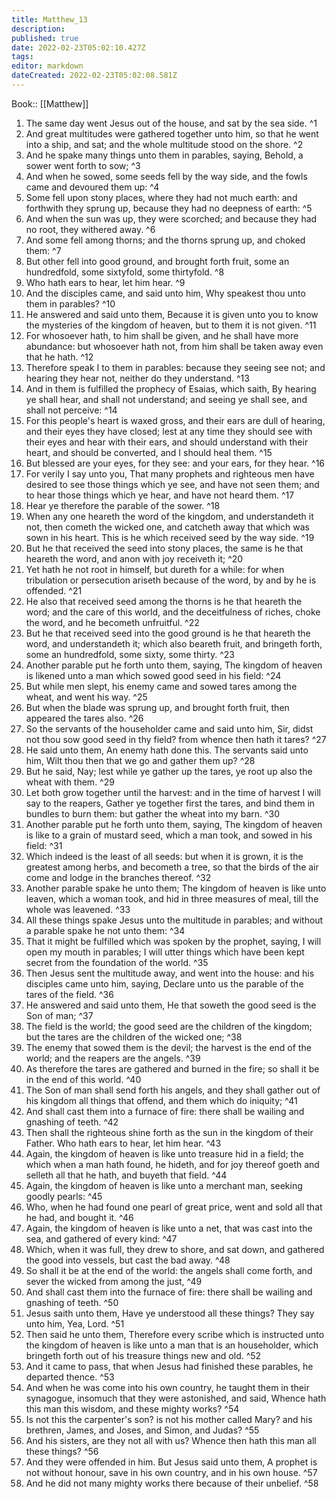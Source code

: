 ```yaml
---
title: Matthew_13
description: 
published: true
date: 2022-02-23T05:02:10.427Z
tags: 
editor: markdown
dateCreated: 2022-02-23T05:02:08.581Z
---
```


 Book:: [[Matthew]]
 1. The same day went Jesus out of the house, and sat by the sea side. ^1
 2. And great multitudes were gathered together unto him, so that he went into a ship, and sat; and the whole multitude stood on the shore. ^2
 3. And he spake many things unto them in parables, saying, Behold, a sower went forth to sow; ^3
 4. And when he sowed, some seeds fell by the way side, and the fowls came and devoured them up: ^4
 5. Some fell upon stony places, where they had not much earth: and forthwith they sprung up, because they had no deepness of earth: ^5
 6. And when the sun was up, they were scorched; and because they had no root, they withered away. ^6
 7. And some fell among thorns; and the thorns sprung up, and choked them: ^7
 8. But other fell into good ground, and brought forth fruit, some an hundredfold, some sixtyfold, some thirtyfold. ^8
 9. Who hath ears to hear, let him hear. ^9
 10. And the disciples came, and said unto him, Why speakest thou unto them in parables? ^10
 11. He answered and said unto them, Because it is given unto you to know the mysteries of the kingdom of heaven, but to them it is not given. ^11
 12. For whosoever hath, to him shall be given, and he shall have more abundance: but whosoever hath not, from him shall be taken away even that he hath. ^12
 13. Therefore speak I to them in parables: because they seeing see not; and hearing they hear not, neither do they understand. ^13
 14. And in them is fulfilled the prophecy of Esaias, which saith, By hearing ye shall hear, and shall not understand; and seeing ye shall see, and shall not perceive: ^14
 15. For this people's heart is waxed gross, and their ears are dull of hearing, and their eyes they have closed; lest at any time they should see with their eyes and hear with their ears, and should understand with their heart, and should be converted, and I should heal them. ^15
 16. But blessed are your eyes, for they see: and your ears, for they hear. ^16
 17. For verily I say unto you, That many prophets and righteous men have desired to see those things which ye see, and have not seen them; and to hear those things which ye hear, and have not heard them. ^17
 18. Hear ye therefore the parable of the sower. ^18
 19. When any one heareth the word of the kingdom, and understandeth it not, then cometh the wicked one, and catcheth away that which was sown in his heart. This is he which received seed by the way side. ^19
 20. But he that received the seed into stony places, the same is he that heareth the word, and anon with joy receiveth it; ^20
 21. Yet hath he not root in himself, but dureth for a while: for when tribulation or persecution ariseth because of the word, by and by he is offended. ^21
 22. He also that received seed among the thorns is he that heareth the word; and the care of this world, and the deceitfulness of riches, choke the word, and he becometh unfruitful. ^22
 23. But he that received seed into the good ground is he that heareth the word, and understandeth it; which also beareth fruit, and bringeth forth, some an hundredfold, some sixty, some thirty. ^23
 24. Another parable put he forth unto them, saying, The kingdom of heaven is likened unto a man which sowed good seed in his field: ^24
 25. But while men slept, his enemy came and sowed tares among the wheat, and went his way. ^25
 26. But when the blade was sprung up, and brought forth fruit, then appeared the tares also. ^26
 27. So the servants of the householder came and said unto him, Sir, didst not thou sow good seed in thy field? from whence then hath it tares? ^27
 28. He said unto them, An enemy hath done this. The servants said unto him, Wilt thou then that we go and gather them up? ^28
 29. But he said, Nay; lest while ye gather up the tares, ye root up also the wheat with them. ^29
 30. Let both grow together until the harvest: and in the time of harvest I will say to the reapers, Gather ye together first the tares, and bind them in bundles to burn them: but gather the wheat into my barn. ^30
 31. Another parable put he forth unto them, saying, The kingdom of heaven is like to a grain of mustard seed, which a man took, and sowed in his field: ^31
 32. Which indeed is the least of all seeds: but when it is grown, it is the greatest among herbs, and becometh a tree, so that the birds of the air come and lodge in the branches thereof. ^32
 33. Another parable spake he unto them; The kingdom of heaven is like unto leaven, which a woman took, and hid in three measures of meal, till the whole was leavened. ^33
 34. All these things spake Jesus unto the multitude in parables; and without a parable spake he not unto them: ^34
 35. That it might be fulfilled which was spoken by the prophet, saying, I will open my mouth in parables; I will utter things which have been kept secret from the foundation of the world. ^35
 36. Then Jesus sent the multitude away, and went into the house: and his disciples came unto him, saying, Declare unto us the parable of the tares of the field. ^36
 37. He answered and said unto them, He that soweth the good seed is the Son of man; ^37
 38. The field is the world; the good seed are the children of the kingdom; but the tares are the children of the wicked one; ^38
 39. The enemy that sowed them is the devil; the harvest is the end of the world; and the reapers are the angels. ^39
 40. As therefore the tares are gathered and burned in the fire; so shall it be in the end of this world. ^40
 41. The Son of man shall send forth his angels, and they shall gather out of his kingdom all things that offend, and them which do iniquity; ^41
 42. And shall cast them into a furnace of fire: there shall be wailing and gnashing of teeth. ^42
 43. Then shall the righteous shine forth as the sun in the kingdom of their Father. Who hath ears to hear, let him hear. ^43
 44. Again, the kingdom of heaven is like unto treasure hid in a field; the which when a man hath found, he hideth, and for joy thereof goeth and selleth all that he hath, and buyeth that field. ^44
 45. Again, the kingdom of heaven is like unto a merchant man, seeking goodly pearls: ^45
 46. Who, when he had found one pearl of great price, went and sold all that he had, and bought it. ^46
 47. Again, the kingdom of heaven is like unto a net, that was cast into the sea, and gathered of every kind: ^47
 48. Which, when it was full, they drew to shore, and sat down, and gathered the good into vessels, but cast the bad away. ^48
 49. So shall it be at the end of the world: the angels shall come forth, and sever the wicked from among the just, ^49
 50. And shall cast them into the furnace of fire: there shall be wailing and gnashing of teeth. ^50
 51. Jesus saith unto them, Have ye understood all these things? They say unto him, Yea, Lord. ^51
 52. Then said he unto them, Therefore every scribe which is instructed unto the kingdom of heaven is like unto a man that is an householder, which bringeth forth out of his treasure things new and old. ^52
 53. And it came to pass, that when Jesus had finished these parables, he departed thence. ^53
 54. And when he was come into his own country, he taught them in their synagogue, insomuch that they were astonished, and said, Whence hath this man this wisdom, and these mighty works? ^54
 55. Is not this the carpenter's son? is not his mother called Mary? and his brethren, James, and Joses, and Simon, and Judas? ^55
 56. And his sisters, are they not all with us? Whence then hath this man all these things? ^56
 57. And they were offended in him. But Jesus said unto them, A prophet is not without honour, save in his own country, and in his own house. ^57
 58. And he did not many mighty works there because of their unbelief. ^58
